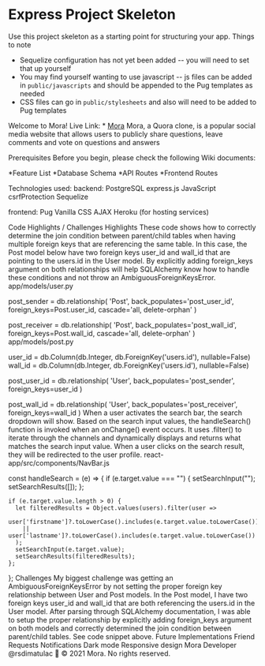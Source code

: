 # Express Project Skeleton

Use this project skeleton as a starting point for structuring your app. Things to note
* Sequelize configuration has not yet been added -- you will need to set that up yourself
* You may find yourself wanting to use javascript -- js files can be added in `public/javascripts` and should be appended to the Pug templates as needed
* CSS files can go in `public/stylesheets` and also will need to be added to Pug templates



Welcome to Mora!
Live Link: * [Mora](https://afternoon-fjord-07018.herokuapp.com/)
Mora, a Quora clone, is a popular social media website that allows users to publicly share questions, leave comments and vote on questions and answers

Prerequisites
Before you begin, please check the following Wiki documents:

*Feature List
*Database Schema
*API Routes
*Frontend Routes


Technologies used:
backend:
PostgreSQL
express.js
JavaScript
csrfProtection
Sequelize

frontend:
Pug
Vanilla CSS
AJAX
Heroku (for hosting services)


Code Highlights / Challenges
Highlights
These code shows how to correctly determine the join condition between parent/child tables when having multiple foreign keys that are referencing the same table. In this case, the Post model below have two foreign keys user_id and wall_id that are pointing to the users.id in the User model. By explicitly adding foreign_keys argument on both relationships will help SQLAlchemy know how to handle these conditions and not throw an AmbiguousForeignKeysError.
app/models/user.py

post_sender = db.relationship(
    'Post',
    back_populates='post_user_id',
    foreign_keys=Post.user_id,
    cascade='all, delete-orphan'
)

post_receiver = db.relationship(
    'Post',
    back_populates='post_wall_id',
    foreign_keys=Post.wall_id,
    cascade='all, delete-orphan'
)
app/models/post.py

user_id = db.Column(db.Integer, db.ForeignKey('users.id'), nullable=False)
wall_id = db.Column(db.Integer, db.ForeignKey('users.id'), nullable=False)

post_user_id = db.relationship(
    'User',
    back_populates='post_sender',
    foreign_keys=user_id
)

post_wall_id = db.relationship(
    'User',
    back_populates='post_receiver',
    foreign_keys=wall_id
)
When a user activates the search bar, the search dropdown will show. Based on the search input values, the handleSearch() function is invoked when an onChange() event occurs. It uses .filter() to iterate through the channels and dynamically displays and returns what matches the search input value. When a user clicks on the search result, they will be redirected to the user profile.
react-app/src/components/NavBar.js

const handleSearch = (e) => {
    if (e.target.value === "") {
      setSearchInput("");
      setSearchResults([]);
    };

    if (e.target.value.length > 0) { 
      let filteredResults = Object.values(users).filter(user => 
        user['firstname']?.toLowerCase().includes(e.target.value.toLowerCase())
        || user['lastname']?.toLowerCase().includes(e.target.value.toLowerCase())
      );
      setSearchInput(e.target.value);
      setSearchResults(filteredResults);
    };
  };
Challenges
My biggest challenge was getting an AmbiguousForeignKeysError by not setting the proper foreign key relationship between User and Post models. In the Post model, I have two foreign keys user_id and wall_id that are both referencing the users.id in the User model. After parsing through SQLAlchemy documentation, I was able to setup the proper relationship by explicitly adding foreign_keys argument on both models and correctly determined the join condition between parent/child tables. See code snippet above.
Future Implementations
Friend Requests
Notifications
Dark mode
Responsive design
Mora Developer
@rsdimatulac 🚁
© 2021 Mora. No rights reserved.